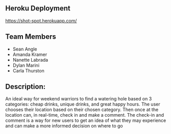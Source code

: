  ## Heroku Deployment
 
 https://shot-spot.herokuapp.com/
 
 ## Team Members
 
- Sean Angle
- Amanda Kramer
- Nanette Labrada
- Dylan Marini
- Carla Thurston

## Description:

An ideal way for weekend warriors to find a watering hole based on 3 categories: cheap drinks, unique drinks, and great happy hours.
The user chooses their location based on their chosen category.
Then once at the location can, in real-time, check in and make a comment.
The check-in and comment is a way for new users to get an idea of what they may experience and can make a more informed decision on where to go
